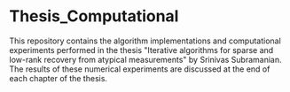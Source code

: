 # Thesis_Computational
This repository contains the algorithm implementations and computational experiments performed in the thesis "Iterative algorithms for sparse and low-rank recovery from atypical measurements" by Srinivas Subramanian. 
The results of these numerical experiments are discussed at the end of each chapter of the thesis. 
